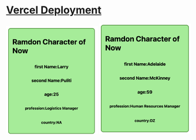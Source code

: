 # [Vercel Deployment](https://backend-api-routes-random-character-rho.vercel.app/)

<div>
<img src="./public/readme1.png" width ="250px">
<img src="./public/readme2.png" width ="250px">
</div>
